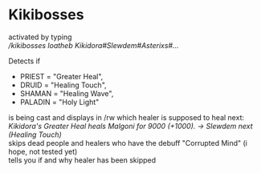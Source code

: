 # Kikibosses
 
activated by typing  
_/kikibosses loatheb Kikidora#Slewdem#Asterixs#..._  

Detects if
- PRIEST = "Greater Heal",
- DRUID = "Healing Touch",
- SHAMAN = "Healing Wave",
- PALADIN = "Holy Light"

is being cast and displays in /rw which healer is supposed to heal next:  
_Kikidora's Greater Heal heals Malgoni for 9000 (+1000). -> Slewdem next (Healing Touch)_  
skips dead people and healers who have the debuff "Corrupted Mind" (i hope, not tested yet)  
tells you if and why healer has been skipped
